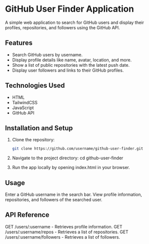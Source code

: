 # GitHub User Finder Application

A simple web application to search for GitHub users and display their profiles, repositories, and followers using the GitHub API.

## Features

- Search GitHub users by username.
- Display profile details like name, avatar, location, and more.
- Show a list of public repositories with the latest push date.
- Display user followers and links to their GitHub profiles.

## Technologies Used

- HTML
- TailwindCSS
- JavaScript
- GitHub API

## Installation and Setup

1. Clone the repository:
   ```bash
   git clone https://github.com/username/github-user-finder.git
   ```
2. Navigate to the project directory:
   cd github-user-finder

3. Run the app locally by opening index.html in your browser.

## Usage

Enter a GitHub username in the search bar.
View profile information, repositories, and followers of the searched user.

## API Reference

GET /users/:username - Retrieves profile information.
GET /users/:username/repos - Retrieves a list of repositories.
GET /users/:username/followers - Retrieves a list of followers.
